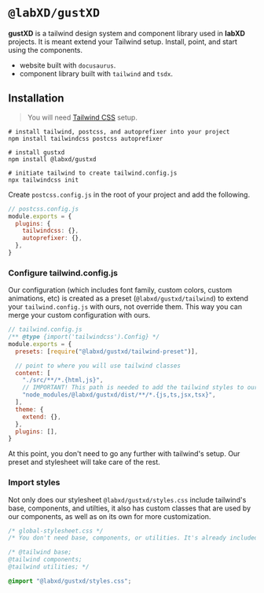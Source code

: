 # `@labXD/gustXD`

**gustXD** is a tailwind design system and component library used in **labXD** projects.
It is meant extend your Tailwind setup. Install, point, and start using the
components.

- website built with `docusaurus`.
- component library built with `tailwind` and `tsdx`.

## Installation

> You will need [Tailwind CSS](https://tailwindcss.com/docs/installation) setup.

```shell
# install tailwind, postcss, and autoprefixer into your project
npm install tailwindcss postcss autoprefixer

# install gustxd
npm install @labxd/gustxd

# initiate tailwind to create tailwind.config.js
npx tailwindcss init
```

Create `postcss.config.js` in the root of your project and add the following.

```js
// postcss.config.js
module.exports = {
  plugins: {
    tailwindcss: {},
    autoprefixer: {},
  },
}
```

### Configure tailwind.config.js

Our configuration (which includes font family, custom colors, custom animations,
etc) is created as a preset (`@labxd/gustxd/tailwind`) to extend your
`tailwind.config.js` with ours, not override them. This way you can merge your
custom configuration with ours.

```js
// tailwind.config.js
/** @type {import('tailwindcss').Config} */
module.exports = {
  presets: [require("@labxd/gustxd/tailwind-preset")],

  // point to where you will use tailwind classes
  content: [
    "./src/**/*.{html,js}",
    // IMPORTANT! This path is needed to add the tailwind styles to our components
    "node_modules/@labxd/gustxd/dist/**/*.{js,ts,jsx,tsx}",
  ],
  theme: {
    extend: {},
  },
  plugins: [],
}
```

At this point, you don't need to go any further with tailwind's setup. Our
preset and stylesheet will take care of the rest.

### Import styles

Not only does our stylesheet `@labxd/gustxd/styles.css` include tailwind's base,
components, and utilties, it also has custom classes that are used by our
components, as well as on its own for more customization.

```css
/* global-stylesheet.css */
/* You don't need base, components, or utilities. It's already included with gustxd/styles.css */

/* @tailwind base;
@tailwind components;
@tailwind utilities; */

@import "@labxd/gustxd/styles.css";
```
